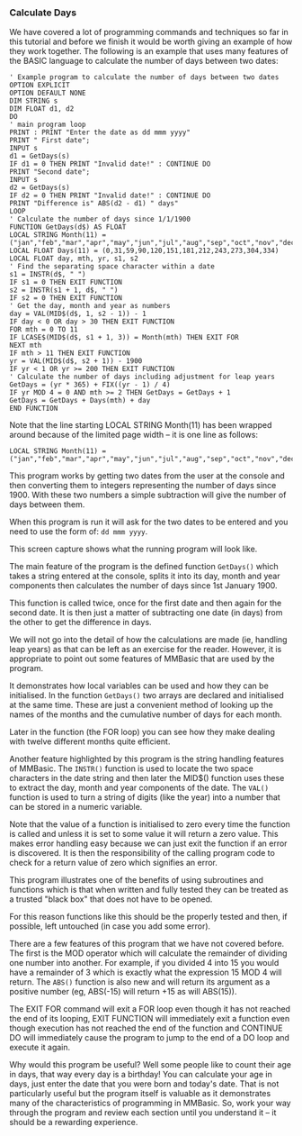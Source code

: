 
### Calculate Days

We have covered a lot of programming commands and techniques so far in this tutorial and before we
finish it would be worth giving an example of how they work together. The following is an example
that uses many features of the BASIC language to calculate the number of days between two dates:

```basic
' Example program to calculate the number of days between two dates
OPTION EXPLICIT
OPTION DEFAULT NONE
DIM STRING s
DIM FLOAT d1, d2
DO
' main program loop
PRINT : PRINT "Enter the date as dd mmm yyyy"
PRINT " First date";
INPUT s
d1 = GetDays(s)
IF d1 = 0 THEN PRINT "Invalid date!" : CONTINUE DO
PRINT "Second date";
INPUT s
d2 = GetDays(s)
IF d2 = 0 THEN PRINT "Invalid date!" : CONTINUE DO
PRINT "Difference is" ABS(d2 - d1) " days"
LOOP
' Calculate the number of days since 1/1/1900
FUNCTION GetDays(d$) AS FLOAT
LOCAL STRING Month(11) =
("jan","feb","mar","apr","may","jun","jul","aug","sep","oct","nov","dec")
LOCAL FLOAT Days(11) = (0,31,59,90,120,151,181,212,243,273,304,334)
LOCAL FLOAT day, mth, yr, s1, s2
' Find the separating space character within a date
s1 = INSTR(d$, " ")
IF s1 = 0 THEN EXIT FUNCTION
s2 = INSTR(s1 + 1, d$, " ")
IF s2 = 0 THEN EXIT FUNCTION
' Get the day, month and year as numbers
day = VAL(MID$(d$, 1, s2 - 1)) - 1
IF day < 0 OR day > 30 THEN EXIT FUNCTION
FOR mth = 0 TO 11
IF LCASE$(MID$(d$, s1 + 1, 3)) = Month(mth) THEN EXIT FOR
NEXT mth
IF mth > 11 THEN EXIT FUNCTION
yr = VAL(MID$(d$, s2 + 1)) - 1900
IF yr < 1 OR yr >= 200 THEN EXIT FUNCTION
' Calculate the number of days including adjustment for leap years
GetDays = (yr * 365) + FIX((yr - 1) / 4)
IF yr MOD 4 = 0 AND mth >= 2 THEN GetDays = GetDays + 1
GetDays = GetDays + Days(mth) + day
END FUNCTION

```

Note that the line starting LOCAL STRING Month(11) has been wrapped around because of the
limited page width – it is one line as follows:

```basic
LOCAL STRING Month(11) = ("jan","feb","mar","apr","may","jun","jul","aug","sep","oct","nov","dec")
```

This program works by getting two dates from the user at the console and then converting them to
integers representing the number of days since 1900. With these two numbers a simple subtraction
will give the number of days between them.

When this program is run it will ask for the two dates to be entered and you need to use the form of: `dd mmm yyyy`.

This screen capture shows what the running program will look like.

The main feature of the program is the defined function `GetDays()` which takes a string entered at the console, splits it into its day, month and year components then calculates the number of days since 1st January 1900.

This function is called twice, once for the first date and then again for the second date. It is then just a matter of subtracting one date (in days) from the other to get the difference in days.

We will not go into the detail of how the calculations are made (ie, handling leap years) as that can be left as an exercise for the reader. However, it is appropriate to point out some features of MMBasic
that are used by the program.

It demonstrates how local variables can be used and how they can be initialised. In the function `GetDays()` two arrays are declared and initialised at the same time. These are just a convenient method of looking up the names of the months and the cumulative number of days for each month.

Later in the function (the FOR loop) you can see how they make dealing with twelve different months quite efficient.

Another feature highlighted by this program is the string handling features of MMBasic. The `INSTR()` function is used to locate the two space characters in the date string and then later the MID$() function uses these to extract the day, month and year components of the date. The `VAL()` function is used to turn a string of digits (like the year) into a number that can be stored in a numeric variable.

Note that the value of a function is initialised to zero every time the function is called and unless it is set to some value it will return a zero value. This makes error handling easy because we can just exit the function if an error is discovered. It is then the responsibility of the calling program code to check for a return value of zero which signifies an error.

This program illustrates one of the benefits of using subroutines and functions which is that when written and fully tested they can be treated as a trusted "black box" that does not have to be opened.

For this reason functions like this should be the properly tested and then, if possible, left untouched (in case you add some error).

There are a few features of this program that we have not covered before. The first is the MOD operator which will calculate the remainder of dividing one number into another. For example, if you divided 4 into 15 you would have a remainder of 3 which is exactly what the expression 15 MOD 4 will return. The `ABS()` function is also new and will return its argument as a positive number (eg, ABS(-15) will return +15 as will ABS(15)).

The EXIT FOR command will exit a FOR loop even though it has not reached the end of its looping, EXIT FUNCTION will immediately exit a function even though execution has not reached the end of the function and CONTINUE DO will immediately cause the program to jump to the end of a DO loop and execute it again.

Why would this program be useful? Well some people like to count their age in days, that way every day is a birthday! You can calculate your age in days, just enter the date that you were born and today's date. That is not particularly useful but the program itself is valuable as it demonstrates many of the characteristics of programming in MMBasic. So, work your way through the program and review each section until you understand it – it should be a rewarding experience.
